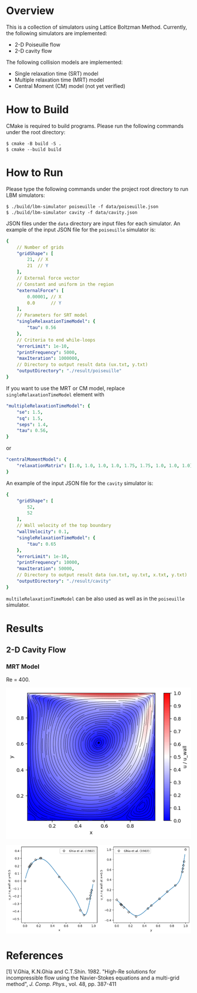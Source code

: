 # Overview

This is a collection of simulators using Lattice Boltzman Method. Currently, the following simulators are implemented:

- 2-D Poiseuille flow
- 2-D cavity flow

The following collision models are implemented:

- Single relaxation time (SRT) model
- Multiple relaxation time (MRT) model
- Central Moment (CM) model (not yet verified)

# How to Build

CMake is required to build programs. Please run the following commands under the root directory:

```terminal
$ cmake -B build -S .
$ cmake --build build
```

# How to Run

Please type the following commands under the project root directory to run LBM simulators:

```terminal
$ ./build/lbm-simulator poiseuille -f data/poiseuille.json
$ ./build/lbm-simulator cavity -f data/cavity.json
```

JSON files under the `data` directory are input files for each simulator.
An example of the input JSON file for the `poiseuille` simulator is:

```yaml
{
    // Number of grids
    "gridShape": [
        21, // X
        21  // Y
    ],
    // External force vector
    // Constant and uniform in the region
    "externalForce": [
        0.00001, // X
        0.0      // Y
    ],
    // Parameters for SRT model
    "singleRelaxationTimeModel": {
        "tau": 0.56
    },
    // Criteria to end while-loops
    "errorLimit": 1e-10,
    "printFrequency": 5000,
    "maxIteration": 1000000,
    // Directory to output result data (ux.txt, y.txt)
    "outputDirectory": "./result/poiseuille"
}
```

If you want to use the MRT or CM model, replace `singleRelaxationTimeModel` element with

```yaml
"multipleRelaxationTimeModel": {
    "se": 1.5,
    "sq": 1.5,
    "seps": 1.4,
    "tau": 0.56,
}
```

or

```yaml
"centralMomentModel": {
    "relaxationMatrix": [1.0, 1.0, 1.0, 1.0, 1.75, 1.75, 1.0, 1.0, 1.0]
}
```

An example of the input JSON file for the `cavity` simulator is:

```yaml
{
    "gridShape": [
        52,
        52
    ],
    // Wall velocity of the top boundary
    "wallVelocity": 0.1,
    "singleRelaxationTimeModel": {
        "tau": 0.65
    },
    "errorLimit": 1e-10,
    "printFrequency": 10000,
    "maxIteration": 50000,
    // Directory to output result data (ux.txt, uy.txt, x.txt, y.txt)
    "outputDirectory": "./result/cavity"
}
```

`multileRelaxationTimeModel` can be also used as well as in the `poiseuille` simulator.

# Results

## 2-D Cavity Flow

### MRT Model

Re = 400.

![velocityMap](./fig/cavity_mrt_velocity_cmap.png)

![uxuy](./fig/cavity_mrt_ux_uy.png)


# References

[1] V.Ghia, K.N.Ghia and C.T.Shin. 1982. "High-Re solutions for incompressible flow using the Navier-Stokes equations and a multi-grid method", _J. Comp. Phys._, vol. 48, pp. 387-411

